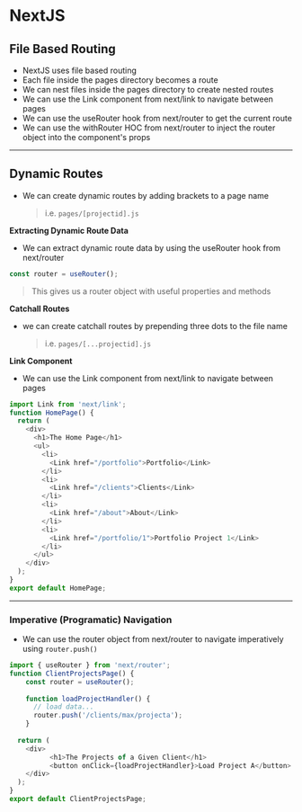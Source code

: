 # NextJS

## File Based Routing

- NextJS uses file based routing
- Each file inside the pages directory becomes a route
- We can nest files inside the pages directory to create nested routes
- We can use the Link component from next/link to navigate between pages
- We can use the useRouter hook from next/router to get the current route
- We can use the withRouter HOC from next/router to inject the router object into the component's props

---

## Dynamic Routes

- We can create dynamic routes by adding brackets to a page name
  > i.e. `pages/[projectid].js`

**Extracting Dynamic Route Data**

- We can extract dynamic route data by using the useRouter hook from next/router

```js
const router = useRouter();
```

> This gives us a router object with useful properties and methods



**Catchall Routes**
- we can create catchall routes by prepending three dots to the file name
  > i.e. `pages/[...projectid].js`
  
  
**Link Component**
- We can use the Link component from next/link to navigate between pages

```js
import Link from 'next/link';
function HomePage() {
  return (
    <div>
      <h1>The Home Page</h1>
      <ul>
        <li>
          <Link href="/portfolio">Portfolio</Link>
        </li>
        <li>
          <Link href="/clients">Clients</Link>
        </li>
        <li>
          <Link href="/about">About</Link>
        </li>
        <li>
          <Link href="/portfolio/1">Portfolio Project 1</Link>
        </li>
      </ul>
    </div>
  );
}
export default HomePage;
```

---

### Imperative (Programatic) Navigation

- We can use the router object from next/router to navigate imperatively using `router.push()`



```js
import { useRouter } from 'next/router';
function ClientProjectsPage() {
    const router = useRouter();
    
    function loadProjectHandler() {
      // load data...
      router.push('/clients/max/projecta');
    }
    
  return (
    <div>
          <h1>The Projects of a Given Client</h1>
          <button onClick={loadProjectHandler}>Load Project A</button>
    </div>
  );
}
export default ClientProjectsPage;
```
